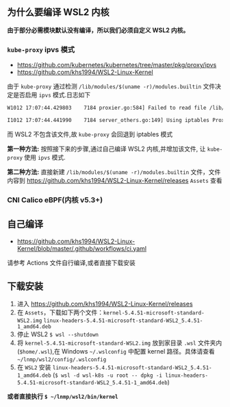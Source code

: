 ## 为什么要编译 WSL2 内核

**由于部分必需模块默认没有编译，所以我们必须自定义 WSL2 内核。**

### `kube-proxy` ipvs 模式

* https://github.com/kubernetes/kubernetes/tree/master/pkg/proxy/ipvs
* https://github.com/khs1994/WSL2-Linux-Kernel

由于 `kube-proxy` 通过检测 `/lib/modules/$(uname -r)/modules.builtin` 文件决定是否启用 `ipvs` 模式.日志如下

```bash
W1012 17:07:44.429803    7184 proxier.go:584] Failed to read file /lib/modules/4.19.72-microsoft-standard/modules.builtin with error open /lib/modules/4.19.72-microsoft-standard/modules.builtin: no such file or directory. You can ignore this message when kube-proxy is running inside container without mounting /lib/modules

I1012 17:07:44.441990    7184 server_others.go:149] Using iptables Proxier.
```

而 WSL2 不包含该文件,故 `kube-proxy` 会回退到 iptables 模式

**第一种方法:** 按照接下来的步骤,通过自己编译 WSL2 内核,并增加该文件, 让 `kube-proxy` 使用 `ipvs` 模式.

**第二种方法:** 直接新建 `/lib/modules/$(uname -r)/modules.builtin` 文件，文件内容到 https://github.com/khs1994/WSL2-Linux-Kernel/releases `Assets` 查看

### CNI Calico eBPF(内核 v5.3+)

## 自己编译

* https://github.com/khs1994/WSL2-Linux-Kernel/blob/master/.github/workflows/ci.yaml

请参考 Actions 文件自行编译,或者直接下载安装

## 下载安装

1. 进入 https://github.com/khs1994/WSL2-Linux-Kernel/releases
2. 在 `Assets`，下载如下两个文件：`kernel-5.4.51-microsoft-standard-WSL2.img` `linux-headers-5.4.51-microsoft-standard-WSL2_5.4.51-1_amd64.deb`
3. 停止 WSL2 `$ wsl --shutdown`
4. 将 `kernel-5.4.51-microsoft-standard-WSL2.img` 放到家目录 `.wsl` 文件夹内(`$home/.wsl`),在 Windows `~/.wslconfig` 中配置 kernel 路径。具体请查看 `~/lnmp/wsl2/config/.wslconfig`
5. 在 `WSL2` 安装 `linux-headers-5.4.51-microsoft-standard-WSL2_5.4.51-1_amd64.deb` (`$ wsl -d wsl-k8s -u root -- dpkg -i linux-headers-5.4.51-microsoft-standard-WSL2_5.4.51-1_amd64.deb`)

**或者直接执行 `$ ~/lnmp/wsl2/bin/kernel`**
